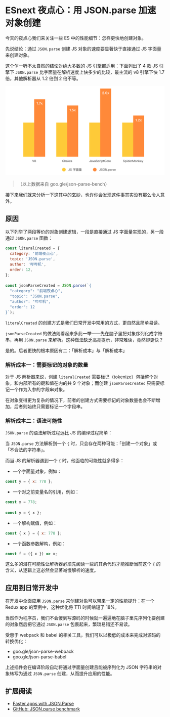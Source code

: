 # ESnext 夜点心：用 JSON.parse 加速对象创建

今天的夜点心我们来关注一些 ES 中的性能细节：怎样更快地创建对象。

先说结论：通过 `JSON.parse` 创建 JS 对象的速度要显著快于直接通过 JS 字面量来创建对象。

这个乍一听不太自然的结论对绝大多数的 JS 引擎都适用：下面列出了 4 款 JS 引擎下 `JSON.parse` 比字面量在解析速度上快多少的比较，最主流的 v8 引擎下快 1.7 倍，其他解析器从 1.2 倍到 2 倍不等。

![image 12-1](./assets/12-1.jpg)

>（以上数据来自 goo.gle/json-parse-bench）

接下来我们就来分析一下这其中的玄妙，也许你会发现这件事其实没有那么令人意外。

## 原因

以下列举了两段等价的对象创建逻辑，一段是直接通过 JS 字面量实现的，另一段通过 `JSON.parse` 函数：

``` js
const literalCreated = {
  category: '前端夜点心',
  topic: 'JSON.parse',
  author: '哔哔机',
  order: 12,
};

const jsonParseCreated = JSON.parse(`{
  "category": "前端夜点心",
  "topic": "JSON.parse",
  "author": "哔哔机",
  "order": 12
}`);
```

`literalCreated` 的创建方式是我们日常开发中常用的方式，更自然且简单易读。

`jsonParseCreated` 的做法则看起来多此一举——先在脑子里把对象序列化成字符串，再用 `JSON.parse` 来解析。这种做法缺乏高亮提示，非常难读，竟然却更快？

是的。后者更快的根本原因有二：「解析成本」与「解析成本」

### 解析成本一：需要标记的对象的数量

对于 JS 解析器来说，创建 `literalCreated` 需要标记（tokenize）包括整个对象，和内部所有的键和值在内的共 9 个对象；而创建 `jsonParseCreated` 只需要标记一个作为入参的字段串对象。

在对象变得更为复杂的情况下，前者的创建方式需要标记的对象数量也会不断增加，后者则始终只需要标记一个字段串。

### 解析成本二：语法可能性

`JSON.parse` 的语法解析过程远比 JS 的编译过程简单：

当 `JSON.parse` 方法解析到一个 `{` 时，只会存在两种可能：「创建一个对象」或「不合法的字符串」。

而当 JS 的解析器遇到一个 `{` 时，他面临的可能性就多得多：

- 一个字面量对象，例如：

``` js
const y = { x: 778 };
```

- 一个对之前变量名的引用，例如：

``` js
const x = 778;

const y = { x };
```

- 一个解构赋值，例如：

``` js
const { x } = { x: 778 };
```

- 一个函数参数解构，例如：

``` js
const f = ({ x }) => x;
```

这么多的潜在可能性让解析器必须先阅读一些的其余代码才能推断当前这个 `{` 的含义，从逻辑上这必然会显著减慢解析的速度。

## 应用到日常开发中

在开发中全面应用 `JSON.parse` 来创建对象可以带来一定的性能提升：在一个 Redux app 的案例中，这种优化将 TTI 时间缩短了 18%。

当然作为程序员，我们不会傻到写源码的时候就一遍遍地在脑子里先序列化要创建的对象然后把它通过 `JSON.parse` 包裹起来，繁琐易错还不易读。

受惠于 webpack 和 babel 的相关工具，我们可以以极低的成本来完成对源码的转换优化：

- goo.gle/json-parse-webpack
- goo.gle/json-parse-babel

上述插件会在编译阶段自动将通过字面量创建且能被序列化为 JSON 字符串的对象转写为通过 `JSON.parse` 创建，从而提升应用的性能。

## 扩展阅读

- [Faster apps with JSON.Parse](https://medium.com/@samichkhachkhi/faster-apps-with-json-parse-9759ef9efce)
- [GitHub: JSON.parse benchmark](https://github.com/GoogleChromeLabs/json-parse-benchmark)
